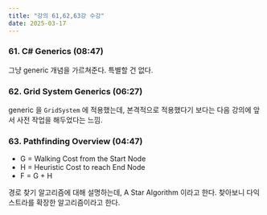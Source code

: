 ```yaml
---
title: "강의 61,62,63강 수강"
date: 2025-03-17
---
```


### 61. C# Generics (08:47)

그냥 generic 개념을 가르쳐준다. 특별할 건 없다.

### 62. Grid System Generics (06:27)

generic 을 `GridSystem` 에 적용했는데, 본격적으로 적용했다기 보다는 다음 강의에 앞서 사전 작업을 해두었다는 느낌.

### 63. Pathfinding Overview (04:47)

- G = Walking Cost from the Start Node
- H = Heuristic Cost to reach End Node
- F = G + H

경로 찾기 알고리즘에 대해 설명하는데, A Star Algorithm 이라고 한다. 찾아보니 다익스트라를 확장한 알고리즘이라고 한다.
